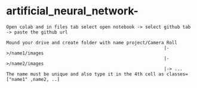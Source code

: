 # artificial_neural_network-

    Open colab and in files tab select open notebook -> select github tab -> paste the github url

    Mound your drive and create folder with name project/Camera Roll
                                                               |->/name1/images
                                                               |->/name2/images
                                                               |-> ...
    The name must be unique and also type it in the 4th cell as classes=["name1" ,name2, ..]
